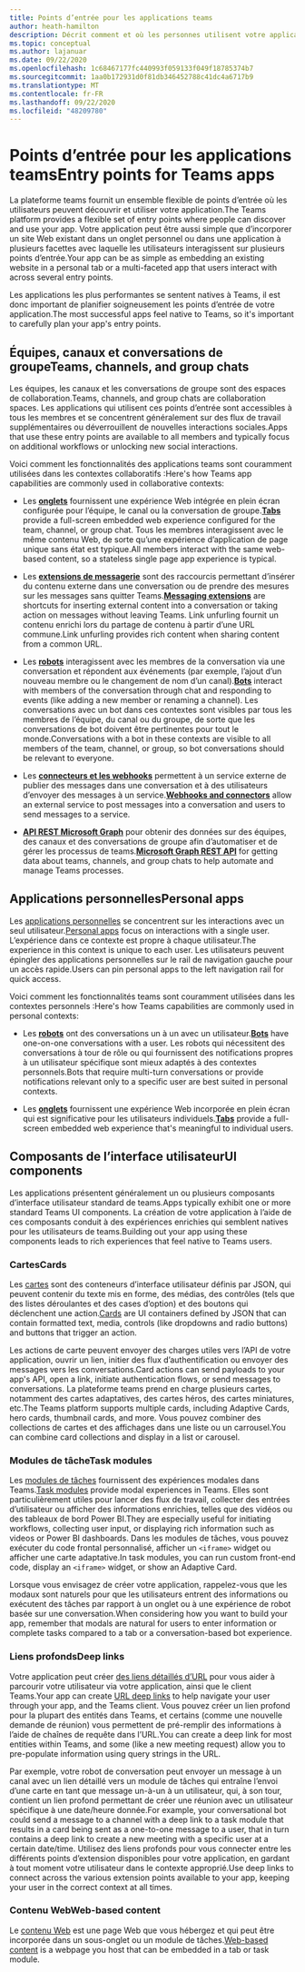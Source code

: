 ```yaml
---
title: Points d’entrée pour les applications teams
author: heath-hamilton
description: Décrit comment et où les personnes utilisent votre application dans Teams.
ms.topic: conceptual
ms.author: lajanuar
ms.date: 09/22/2020
ms.openlocfilehash: 1c68467177fc440993f059133f049f18785374b7
ms.sourcegitcommit: 1aa0b172931d0f81db346452788c41dc4a6717b9
ms.translationtype: MT
ms.contentlocale: fr-FR
ms.lasthandoff: 09/22/2020
ms.locfileid: "48209780"
---
```

# <a name="entry-points-for-teams-apps"></a><span data-ttu-id="0cc41-103">Points d’entrée pour les applications teams</span><span class="sxs-lookup"><span data-stu-id="0cc41-103">Entry points for Teams apps</span></span>

<span data-ttu-id="0cc41-104">La plateforme teams fournit un ensemble flexible de points d’entrée où les utilisateurs peuvent découvrir et utiliser votre application.</span><span class="sxs-lookup"><span data-stu-id="0cc41-104">The Teams platform provides a flexible set of entry points where people can discover and use your app.</span></span> <span data-ttu-id="0cc41-105">Votre application peut être aussi simple que d’incorporer un site Web existant dans un onglet personnel ou dans une application à plusieurs facettes avec laquelle les utilisateurs interagissent sur plusieurs points d’entrée.</span><span class="sxs-lookup"><span data-stu-id="0cc41-105">Your app can be as simple as embedding an existing website in a personal tab or a multi-faceted app that users interact with across several entry points.</span></span>

<span data-ttu-id="0cc41-106">Les applications les plus performantes se sentent natives à Teams, il est donc important de planifier soigneusement les points d’entrée de votre application.</span><span class="sxs-lookup"><span data-stu-id="0cc41-106">The most successful apps feel native to Teams, so it's important to carefully plan your app's entry points.</span></span>

## <a name="teams-channels-and-group-chats"></a><span data-ttu-id="0cc41-107">Équipes, canaux et conversations de groupe</span><span class="sxs-lookup"><span data-stu-id="0cc41-107">Teams, channels, and group chats</span></span>

<span data-ttu-id="0cc41-108">Les équipes, les canaux et les conversations de groupe sont des espaces de collaboration.</span><span class="sxs-lookup"><span data-stu-id="0cc41-108">Teams, channels, and group chats are collaboration spaces.</span></span> <span data-ttu-id="0cc41-109">Les applications qui utilisent ces points d’entrée sont accessibles à tous les membres et se concentrent généralement sur des flux de travail supplémentaires ou déverrouillent de nouvelles interactions sociales.</span><span class="sxs-lookup"><span data-stu-id="0cc41-109">Apps that use these entry points are available to all members and typically focus on additional workflows or unlocking new social interactions.</span></span>

<span data-ttu-id="0cc41-110">Voici comment les fonctionnalités des applications teams sont couramment utilisées dans les contextes collaboratifs :</span><span class="sxs-lookup"><span data-stu-id="0cc41-110">Here's how Teams app capabilities are commonly used in collaborative contexts:</span></span>

* <span data-ttu-id="0cc41-111">Les [**onglets**](~/tabs/what-are-tabs.md) fournissent une expérience Web intégrée en plein écran configurée pour l’équipe, le canal ou la conversation de groupe.</span><span class="sxs-lookup"><span data-stu-id="0cc41-111">[**Tabs**](~/tabs/what-are-tabs.md) provide a full-screen embedded web experience configured for the team, channel, or group chat.</span></span> <span data-ttu-id="0cc41-112">Tous les membres interagissent avec le même contenu Web, de sorte qu’une expérience d’application de page unique sans état est typique.</span><span class="sxs-lookup"><span data-stu-id="0cc41-112">All members interact with the same web-based content, so a stateless single page app experience is typical.</span></span>

* <span data-ttu-id="0cc41-113">Les [**extensions de messagerie**](~/messaging-extensions/what-are-messaging-extensions.md) sont des raccourcis permettant d’insérer du contenu externe dans une conversation ou de prendre des mesures sur les messages sans quitter Teams.</span><span class="sxs-lookup"><span data-stu-id="0cc41-113">[**Messaging extensions**](~/messaging-extensions/what-are-messaging-extensions.md) are shortcuts for inserting external content into a conversation or taking action on messages without leaving Teams.</span></span> <span data-ttu-id="0cc41-114">Link unfurling fournit un contenu enrichi lors du partage de contenu à partir d’une URL commune.</span><span class="sxs-lookup"><span data-stu-id="0cc41-114">Link unfurling provides rich content when sharing content from a common URL.</span></span>

* <span data-ttu-id="0cc41-115">Les [**robots**](~/bots/what-are-bots.md) interagissent avec les membres de la conversation via une conversation et répondent aux événements (par exemple, l’ajout d’un nouveau membre ou le changement de nom d’un canal).</span><span class="sxs-lookup"><span data-stu-id="0cc41-115">[**Bots**](~/bots/what-are-bots.md) interact with members of the conversation through chat and responding to events (like adding a new member or renaming a channel).</span></span> <span data-ttu-id="0cc41-116">Les conversations avec un bot dans ces contextes sont visibles par tous les membres de l’équipe, du canal ou du groupe, de sorte que les conversations de bot doivent être pertinentes pour tout le monde.</span><span class="sxs-lookup"><span data-stu-id="0cc41-116">Conversations with a bot in these contexts are visible to all members of the team, channel, or group, so bot conversations should be relevant to everyone.</span></span>

* <span data-ttu-id="0cc41-117">Les [**connecteurs et les webhooks**](~/webhooks-and-connectors/what-are-webhooks-and-connectors.md) permettent à un service externe de publier des messages dans une conversation et à des utilisateurs d’envoyer des messages à un service.</span><span class="sxs-lookup"><span data-stu-id="0cc41-117">[**Webhooks and connectors**](~/webhooks-and-connectors/what-are-webhooks-and-connectors.md) allow an external service to post messages into a conversation and users to send messages to a service.</span></span>

* <span data-ttu-id="0cc41-118">[**API REST Microsoft Graph**](https://docs.microsoft.com/graph/teams-concept-overview) pour obtenir des données sur des équipes, des canaux et des conversations de groupe afin d’automatiser et de gérer les processus de teams.</span><span class="sxs-lookup"><span data-stu-id="0cc41-118">[**Microsoft Graph REST API**](https://docs.microsoft.com/graph/teams-concept-overview) for getting data about teams, channels, and group chats to help automate and manage Teams processes.</span></span>

## <a name="personal-apps"></a><span data-ttu-id="0cc41-119">Applications personnelles</span><span class="sxs-lookup"><span data-stu-id="0cc41-119">Personal apps</span></span>

<span data-ttu-id="0cc41-120">Les [applications personnelles](~/concepts/design/personal-apps.md) se concentrent sur les interactions avec un seul utilisateur.</span><span class="sxs-lookup"><span data-stu-id="0cc41-120">[Personal apps](~/concepts/design/personal-apps.md) focus on interactions with a single user.</span></span> <span data-ttu-id="0cc41-121">L’expérience dans ce contexte est propre à chaque utilisateur.</span><span class="sxs-lookup"><span data-stu-id="0cc41-121">The experience in this context is unique to each user.</span></span> <span data-ttu-id="0cc41-122">Les utilisateurs peuvent épingler des applications personnelles sur le rail de navigation gauche pour un accès rapide.</span><span class="sxs-lookup"><span data-stu-id="0cc41-122">Users can pin personal apps to the left navigation rail for quick access.</span></span>

<span data-ttu-id="0cc41-123">Voici comment les fonctionnalités teams sont couramment utilisées dans les contextes personnels :</span><span class="sxs-lookup"><span data-stu-id="0cc41-123">Here's how Teams capabilities are commonly used in personal contexts:</span></span>

* <span data-ttu-id="0cc41-124">Les [**robots**](~/bots/what-are-bots.md) ont des conversations un à un avec un utilisateur.</span><span class="sxs-lookup"><span data-stu-id="0cc41-124">[**Bots**](~/bots/what-are-bots.md) have one-on-one conversations with a user.</span></span> <span data-ttu-id="0cc41-125">Les robots qui nécessitent des conversations à tour de rôle ou qui fournissent des notifications propres à un utilisateur spécifique sont mieux adaptés à des contextes personnels.</span><span class="sxs-lookup"><span data-stu-id="0cc41-125">Bots that require multi-turn conversations or provide notifications relevant only to a specific user are best suited in personal contexts.</span></span>

* <span data-ttu-id="0cc41-126">Les [**onglets**](~/tabs/what-are-tabs.md) fournissent une expérience Web incorporée en plein écran qui est significative pour les utilisateurs individuels.</span><span class="sxs-lookup"><span data-stu-id="0cc41-126">[**Tabs**](~/tabs/what-are-tabs.md) provide a full-screen embedded web experience that's meaningful to individual users.</span></span>

## <a name="ui-components"></a><span data-ttu-id="0cc41-127">Composants de l’interface utilisateur</span><span class="sxs-lookup"><span data-stu-id="0cc41-127">UI components</span></span>

<span data-ttu-id="0cc41-128">Les applications présentent généralement un ou plusieurs composants d’interface utilisateur standard de teams.</span><span class="sxs-lookup"><span data-stu-id="0cc41-128">Apps typically exhibit one or more standard Teams UI components.</span></span> <span data-ttu-id="0cc41-129">La création de votre application à l’aide de ces composants conduit à des expériences enrichies qui semblent natives pour les utilisateurs de teams.</span><span class="sxs-lookup"><span data-stu-id="0cc41-129">Building out your app using these components leads to rich experiences that feel native to Teams users.</span></span>

### <a name="cards"></a><span data-ttu-id="0cc41-130">Cartes</span><span class="sxs-lookup"><span data-stu-id="0cc41-130">Cards</span></span>

<span data-ttu-id="0cc41-131">Les [cartes](~/task-modules-and-cards/what-are-cards.md) sont des conteneurs d’interface utilisateur définis par JSON, qui peuvent contenir du texte mis en forme, des médias, des contrôles (tels que des listes déroulantes et des cases d’option) et des boutons qui déclenchent une action.</span><span class="sxs-lookup"><span data-stu-id="0cc41-131">[Cards](~/task-modules-and-cards/what-are-cards.md) are UI containers defined by JSON that can contain formatted text, media, controls (like dropdowns and radio buttons) and buttons that trigger an action.</span></span>

<span data-ttu-id="0cc41-132">Les actions de carte peuvent envoyer des charges utiles vers l’API de votre application, ouvrir un lien, initier des flux d’authentification ou envoyer des messages vers les conversations.</span><span class="sxs-lookup"><span data-stu-id="0cc41-132">Card actions can send payloads to your app's API, open a link, initiate authentication flows, or send messages to conversations.</span></span> <span data-ttu-id="0cc41-133">La plateforme teams prend en charge plusieurs cartes, notamment des cartes adaptatives, des cartes héros, des cartes miniatures, etc.</span><span class="sxs-lookup"><span data-stu-id="0cc41-133">The Teams platform supports multiple cards, including Adaptive Cards, hero cards, thumbnail cards, and more.</span></span> <span data-ttu-id="0cc41-134">Vous pouvez combiner des collections de cartes et des affichages dans une liste ou un carrousel.</span><span class="sxs-lookup"><span data-stu-id="0cc41-134">You can combine card collections and display in a list or carousel.</span></span>

### <a name="task-modules"></a><span data-ttu-id="0cc41-135">Modules de tâche</span><span class="sxs-lookup"><span data-stu-id="0cc41-135">Task modules</span></span>

<span data-ttu-id="0cc41-136">Les [modules de tâches](~/task-modules-and-cards/what-are-task-modules.md) fournissent des expériences modales dans Teams.</span><span class="sxs-lookup"><span data-stu-id="0cc41-136">[Task modules](~/task-modules-and-cards/what-are-task-modules.md) provide modal experiences in Teams.</span></span> <span data-ttu-id="0cc41-137">Elles sont particulièrement utiles pour lancer des flux de travail, collecter des entrées d’utilisateur ou afficher des informations enrichies, telles que des vidéos ou des tableaux de bord Power BI.</span><span class="sxs-lookup"><span data-stu-id="0cc41-137">They are especially useful for initiating workflows, collecting user input, or displaying rich information such as videos or Power BI dashboards.</span></span> <span data-ttu-id="0cc41-138">Dans les modules de tâches, vous pouvez exécuter du code frontal personnalisé, afficher un `<iframe>` widget ou afficher une carte adaptative.</span><span class="sxs-lookup"><span data-stu-id="0cc41-138">In task modules, you can run custom front-end code, display an `<iframe>` widget, or show an Adaptive Card.</span></span>

<span data-ttu-id="0cc41-139">Lorsque vous envisagez de créer votre application, rappelez-vous que les modaux sont naturels pour que les utilisateurs entrent des informations ou exécutent des tâches par rapport à un onglet ou à une expérience de robot basée sur une conversation.</span><span class="sxs-lookup"><span data-stu-id="0cc41-139">When considering how you want to build your app, remember that modals are natural for users to enter information or complete tasks compared to a tab or a conversation-based bot experience.</span></span>

### <a name="deep-links"></a><span data-ttu-id="0cc41-140">Liens profonds</span><span class="sxs-lookup"><span data-stu-id="0cc41-140">Deep links</span></span>

<span data-ttu-id="0cc41-141">Votre application peut créer [des liens détaillés d’URL](~/concepts/build-and-test/deep-links.md) pour vous aider à parcourir votre utilisateur via votre application, ainsi que le client Teams.</span><span class="sxs-lookup"><span data-stu-id="0cc41-141">Your app can create [URL deep links](~/concepts/build-and-test/deep-links.md) to help navigate your user through your app, and the Teams client.</span></span> <span data-ttu-id="0cc41-142">Vous pouvez créer un lien profond pour la plupart des entités dans Teams, et certains (comme une nouvelle demande de réunion) vous permettent de pré-remplir des informations à l’aide de chaînes de requête dans l’URL.</span><span class="sxs-lookup"><span data-stu-id="0cc41-142">You can create a deep link for most entities within Teams, and some (like a new meeting request) allow you to pre-populate information using query strings in the URL.</span></span>

<span data-ttu-id="0cc41-143">Par exemple, votre robot de conversation peut envoyer un message à un canal avec un lien détaillé vers un module de tâches qui entraîne l’envoi d’une carte en tant que message un-à-un à un utilisateur, qui, à son tour, contient un lien profond permettant de créer une réunion avec un utilisateur spécifique à une date/heure donnée.</span><span class="sxs-lookup"><span data-stu-id="0cc41-143">For example, your conversational bot could send a message to a channel with a deep link to a task module that results in a card being sent as a one-to-one message to a user, that in turn contains a deep link to create a new meeting with a specific user at a certain date/time.</span></span> <span data-ttu-id="0cc41-144">Utilisez des liens profonds pour vous connecter entre les différents points d’extension disponibles pour votre application, en gardant à tout moment votre utilisateur dans le contexte approprié.</span><span class="sxs-lookup"><span data-stu-id="0cc41-144">Use deep links to connect across the various extension points available to your app, keeping your user in the correct context at all times.</span></span>

### <a name="web-based-content"></a><span data-ttu-id="0cc41-145">Contenu Web</span><span class="sxs-lookup"><span data-stu-id="0cc41-145">Web-based content</span></span>

<span data-ttu-id="0cc41-146">Le [contenu Web](~/tabs/how-to/create-tab-pages/content-page.md) est une page Web que vous hébergez et qui peut être incorporée dans un sous-onglet ou un module de tâches.</span><span class="sxs-lookup"><span data-stu-id="0cc41-146">[Web-based content](~/tabs/how-to/create-tab-pages/content-page.md) is a webpage you host that can be embedded in a tab or task module.</span></span>
